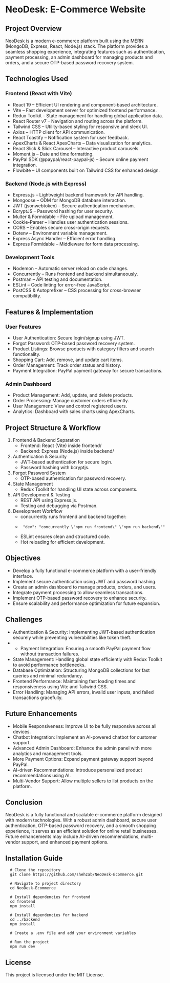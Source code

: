 # NeoDesk: E-Commerce Website

## Project Overview
NeoDesk is a modern e-commerce platform built using the MERN (MongoDB, Express, React, Node.js) stack. The platform provides a seamless shopping experience, integrating features such as authentication, payment processing, an admin dashboard for managing products and orders, and a secure OTP-based password recovery system.

## Technologies Used

### Frontend (React with Vite)
- React 19 – Efficient UI rendering and component-based architecture.
- Vite – Fast development server for optimized frontend performance.
- Redux Toolkit – State management for handling global application data.
- React Router v7 – Navigation and routing across the platform.
- Tailwind CSS – Utility-based styling for responsive and sleek UI.
- Axios – HTTP client for API communication.
- React Toastify – Notification system for user feedback.
- ApexCharts & React ApexCharts – Data visualization for analytics.
- React Slick & Slick Carousel – Interactive product carousels.
- Moment.js – Date and time formatting.
- PayPal SDK (@paypal/react-paypal-js) – Secure online payment integration.
- Flowbite – UI components built on Tailwind CSS for enhanced design.

### Backend (Node.js with Express)
- Express.js – Lightweight backend framework for API handling.
- Mongoose – ODM for MongoDB database interaction.
- JWT (jsonwebtoken) – Secure authentication mechanism.
- BcryptJS – Password hashing for user security.
- Multer & Formidable – File upload management.
- Cookie-Parser – Handles user authentication sessions.
- CORS – Enables secure cross-origin requests.
- Dotenv – Environment variable management.
- Express Async Handler – Efficient error handling.
- Express Formidable – Middleware for form data processing.

### Development Tools
- Nodemon – Automatic server reload on code changes.
- Concurrently – Runs frontend and backend simultaneously.
- Postman – API testing and documentation.
- ESLint – Code linting for error-free JavaScript.
- PostCSS & Autoprefixer – CSS processing for cross-browser compatibility.

## Features & Implementation

### User Features
- User Authentication: Secure login/signup using JWT.
- Forgot Password: OTP-based password recovery system.
- Product Listings: Browse products with category filters and search functionality.
- Shopping Cart: Add, remove, and update cart items.
- Order Management: Track order status and history.
- Payment Integration: PayPal payment gateway for secure transactions.

### Admin Dashboard
- Product Management: Add, update, and delete products.
- Order Processing: Manage customer orders efficiently.
- User Management: View and control registered users.
- Analytics: Dashboard with sales charts using ApexCharts.

## Project Structure & Workflow
1. Frontend & Backend Separation
   - Frontend: React (Vite) inside frontend/
   - Backend: Express (Node.js) inside backend/
2. Authentication & Security
   - JWT-based authentication for secure login.
   - Password hashing with bcryptjs.
3. Forgot Password System
   - OTP-based authentication for password recovery.
4. State Management
   - Redux Toolkit for handling UI state across components.
5. API Development & Testing
   - REST API using Express.js.
   - Testing and debugging via Postman.
6. Development Workflow
   - concurrently runs frontend and backend together:
   - 
          "dev": "concurrently \"npm run frontend\" \"npm run backend\""
     
   - ESLint ensures clean and structured code.
   - Hot reloading for efficient development.

## Objectives
- Develop a fully functional e-commerce platform with a user-friendly interface.
- Implement secure authentication using JWT and password hashing.
- Create an admin dashboard to manage products, orders, and users.
- Integrate payment processing to allow seamless transactions.
- Implement OTP-based password recovery to enhance security.
- Ensure scalability and performance optimization for future expansion.

## Challenges
- Authentication & Security: Implementing JWT-based authentication securely while preventing vulnerabilities like token theft.
- - Payment Integration: Ensuring a smooth PayPal payment flow without transaction failures.
- State Management: Handling global state efficiently with Redux Toolkit to avoid performance bottlenecks.
- Database Optimization: Structuring MongoDB collections for fast queries and minimal redundancy.
- Frontend Performance: Maintaining fast loading times and responsiveness using Vite and Tailwind CSS.
- Error Handling: Managing API errors, invalid user inputs, and failed transactions gracefully.

## Future Enhancements
- Mobile Responsiveness: Improve UI to be fully responsive across all devices.
- Chatbot Integration: Implement an AI-powered chatbot for customer support.
- Advanced Admin Dashboard: Enhance the admin panel with more analytics and management tools.
- More Payment Options: Expand payment gateway support beyond PayPal.
- AI-driven Recommendations: Introduce personalized product recommendations using AI.
- Multi-Vendor Support: Allow multiple sellers to list products on the platform.

## Conclusion
NeoDesk is a fully functional and scalable e-commerce platform designed with modern technologies. With a robust admin dashboard, secure user authentication, OTP-based password recovery, and a smooth shopping experience, it serves as an efficient solution for online retail businesses. Future enhancements may include AI-driven recommendations, multi-vendor support, and enhanced payment options.


## Installation Guide
      # Clone the repository
      git clone https://github.com/shehzab/NeoDesk-Ecommerce.git
      
      # Navigate to project directory
      cd NeoDesk-Ecommerce
      
      # Install dependencies for frontend
      cd frontend
      npm install
      
      # Install dependencies for backend
      cd ../backend
      npm install
      
      # Create a .env file and add your environment variables
      
      # Run the project
      npm run dev


## License
This project is licensed under the MIT License.
